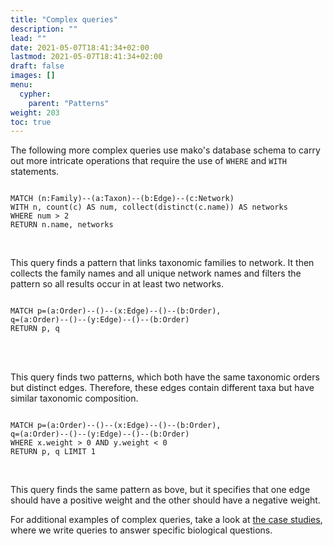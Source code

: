 ```yaml
---
title: "Complex queries"
description: ""
lead: ""
date: 2021-05-07T18:41:34+02:00
lastmod: 2021-05-07T18:41:34+02:00
draft: false
images: []
menu: 
  cypher:
    parent: "Patterns"
weight: 203
toc: true
---
```


The following more complex queries use mako's database schema to carry out more intricate operations that require the use of <code>WHERE</code> and <code>WITH</code> statements. 

<pre><code>
MATCH (n:Family)--(a:Taxon)--(b:Edge)--(c:Network) 
WITH n, count(c) AS num, collect(distinct(c.name)) AS networks
WHERE num > 2
RETURN n.name, networks
</code></pre><br>
This query finds a pattern that links taxonomic families to network. It then collects the family names and all unique network names and filters the pattern so all results occur in at least two networks. 

<pre><code>
MATCH p=(a:Order)--()--(x:Edge)--()--(b:Order), 
q=(a:Order)--()--(y:Edge)--()--(b:Order) 
RETURN p, q</code></pre><br>
<code></code><br>
This query finds two patterns, which both have the same taxonomic orders but distinct edges. Therefore, these edges contain different taxa but have similar taxonomic composition. 

<pre><code>
MATCH p=(a:Order)--()--(x:Edge)--()--(b:Order), 
q=(a:Order)--()--(y:Edge)--()--(b:Order) 
WHERE x.weight > 0 AND y.weight < 0 
RETURN p, q LIMIT 1</code></pre><br>
This query finds the same pattern as bove, but it specifies that one edge should have a positive weight and the other should have a negative weight. 

For additional examples of complex queries, take a look at <a href="/examples/intro">the case studies</a>, where we write queries to answer specific biological questions. 